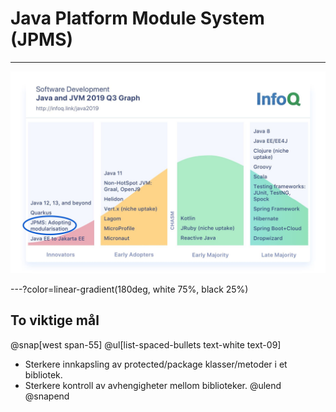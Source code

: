 # Java Platform Module System (JPMS)

---

![IMAGE](assets/img/jpms-adoption.jpeg)

---?color=linear-gradient(180deg, white 75%, black 25%)

## To viktige mål

@snap[west span-55]
@ul[list-spaced-bullets text-white text-09]
- Sterkere innkapsling av protected/package klasser/metoder i et bibliotek.
- Sterkere kontroll av avhengigheter mellom biblioteker.
@ulend
@snapend
